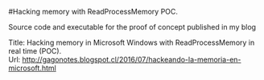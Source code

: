 #Hacking memory with ReadProcessMemory POC.

Source code and executable for the proof of concept published in my blog 

Title: Hacking memory in Microsoft Windows with ReadProcessMemory in real time (POC).  
Url: http://gagonotes.blogspot.cl/2016/07/hackeando-la-memoria-en-microsoft.html
